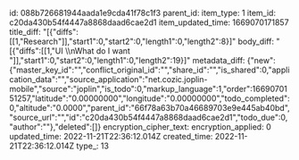 id: 088b726681944aada1e9cda41f78c1f3
parent_id: 
item_type: 1
item_id: c20da430b54f4447a8868daad6cae2d1
item_updated_time: 1669070171857
title_diff: "[{\"diffs\":[[1,\"Research\"]],\"start1\":0,\"start2\":0,\"length1\":0,\"length2\":8}]"
body_diff: "[{\"diffs\":[[1,\"UI \\\nWhat do I want \"]],\"start1\":0,\"start2\":0,\"length1\":0,\"length2\":19}]"
metadata_diff: {"new":{"master_key_id":"","conflict_original_id":"","share_id":"","is_shared":0,"application_data":"","source_application":"net.cozic.joplin-mobile","source":"joplin","is_todo":0,"markup_language":1,"order":1669070151257,"latitude":"0.00000000","longitude":"0.00000000","todo_completed":0,"altitude":"0.0000","parent_id":"66f78a63b70a46689703e9e445ab40bd","source_url":"","id":"c20da430b54f4447a8868daad6cae2d1","todo_due":0,"author":""},"deleted":[]}
encryption_cipher_text: 
encryption_applied: 0
updated_time: 2022-11-21T22:36:12.014Z
created_time: 2022-11-21T22:36:12.014Z
type_: 13